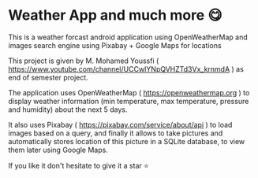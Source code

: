 # Weather App and much more 😋

This is a weather forcast android application using OpenWeatherMap and images search engine using Pixabay + Google Maps for locations

This project is given by M. Mohamed Youssfi ( https://www.youtube.com/channel/UCCwIYNpQVHZTd3Vx_krnmdA ) as end of semester project.

The application uses OpenWeatherMap ( https://openweathermap.org ) to display weather information (min temperature, max temperature, pressure and humidity) about the next 5 days.

It also uses Pixabay ( https://pixabay.com/service/about/api ) to load images based on a query, and finally it allows to take pictures and automatically stores location of this picture in a SQLite database, to view them later using Google Maps.

If you like it don't hesitate to give it a star ⭐️
